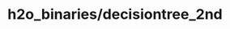 ---  
schema: chicago  
title: h2o_binaries/decisiontree_2nd  
organization: Lab  
notes: Used in 1 lineage(s)  
resources:  
  - name: h2o_binaries/decisiontree_2nd 
    url: file:/Users/kensu/Customers/Kensu/LoanApproval/LAB/output/decisiontree_2nd/h2o_binaries/decisiontree_2nd 
    format : H2O Model- h2o binary H2ORandomForestEstimator  
schema_fields: data  
category:
  - Loan Acceptance Product  
maintainer: User  
maintainer_email: UserMail  
---